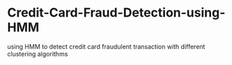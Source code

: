 # Credit-Card-Fraud-Detection-using-HMM
using HMM to detect credit card fraudulent transaction with different clustering algorithms
